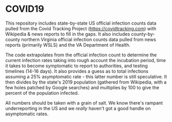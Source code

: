 # COVID19

This repository includes state-by-state US official infection counts data pulled from the Covid Tracking Project (https://covidtracking.com) with Wikipedia & news reports to fill in the gaps. It also includes county-by-county northern Virginia official infection counts data pulled from news reports (primarily WSLS) and the VA Department of Health.

The code extrapolates from the official infection count to determine the current infection rates taking into rough account the incubation period, time it takes to become symptomatic to report to authorities, and testing timelines (14-16 days).
It also provides a guess as to total infections assuming a 25% asymptomatic rate - this latter number is still speculative.
It then divides by the state's 2019 population (gathered from Wikipedia, with a few holes patched by Google searches) and multiplies by 100 to give the percent of the population infected.

All numbers should be taken with a grain of salt.  We know there's rampant underreporting in the US and we *really* haven't got a good handle on asymptomatic rates.
